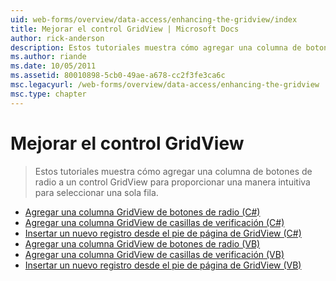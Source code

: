 ```yaml
---
uid: web-forms/overview/data-access/enhancing-the-gridview/index
title: Mejorar el control GridView | Microsoft Docs
author: rick-anderson
description: Estos tutoriales muestra cómo agregar una columna de botones de radio a un control GridView para proporcionar una manera intuitiva para seleccionar una sola fila.
ms.author: riande
ms.date: 10/05/2011
ms.assetid: 80010898-5cb0-49ae-a678-cc2f3fe3ca6c
msc.legacyurl: /web-forms/overview/data-access/enhancing-the-gridview
msc.type: chapter
---
```

<a name="enhancing-the-gridview"></a>Mejorar el control GridView
====================
> Estos tutoriales muestra cómo agregar una columna de botones de radio a un control GridView para proporcionar una manera intuitiva para seleccionar una sola fila.


- [Agregar una columna GridView de botones de radio (C#)](adding-a-gridview-column-of-radio-buttons-cs.md)
- [Agregar una columna GridView de casillas de verificación (C#)](adding-a-gridview-column-of-checkboxes-cs.md)
- [Insertar un nuevo registro desde el pie de página de GridView (C#)](inserting-a-new-record-from-the-gridview-s-footer-cs.md)
- [Agregar una columna GridView de botones de radio (VB)](adding-a-gridview-column-of-radio-buttons-vb.md)
- [Agregar una columna GridView de casillas de verificación (VB)](adding-a-gridview-column-of-checkboxes-vb.md)
- [Insertar un nuevo registro desde el pie de página de GridView (VB)](inserting-a-new-record-from-the-gridview-s-footer-vb.md)

